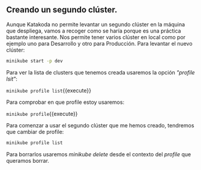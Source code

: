 ## Creando un segundo clúster.

Aunque Katakoda no permite levantar un segundo clúster en la máquina que despliega, vamos a recoger como se haría porque es una práctica bastante interesante. Nos permite tener varios clúster en local  como por ejemplo uno para Desarrollo y otro para Producción. Para levantar el nuevo clúster:

```bash
minikube start -p dev
```

Para ver la lista de clusters que tenemos creada usaremos la opción *"profile lsit"*:

`minikube profile list`{{execute}}

Para comprobar en que profile estoy usaremos:

`minikube profile`{{execute}}

Para comenzar a usar el segundo clúster que me hemos creado, tendremos que cambiar de profile:

```bash
minikube profile list
```

Para borrarlos usaremos *minikube delete* desde el contexto del *profile* que queramos borrar.